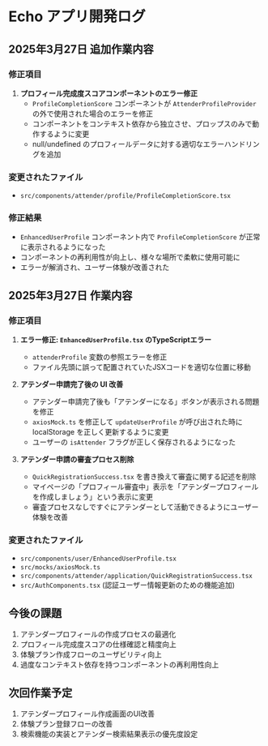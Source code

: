 # Echo アプリ開発ログ

## 2025年3月27日 追加作業内容

### 修正項目
1. **プロフィール完成度スコアコンポーネントのエラー修正**
   - `ProfileCompletionScore` コンポーネントが `AttenderProfileProvider` の外で使用された場合のエラーを修正
   - コンポーネントをコンテキスト依存から独立させ、プロップスのみで動作するように変更
   - null/undefined のプロフィールデータに対する適切なエラーハンドリングを追加

### 変更されたファイル
- `src/components/attender/profile/ProfileCompletionScore.tsx`

### 修正結果
- `EnhancedUserProfile` コンポーネント内で `ProfileCompletionScore` が正常に表示されるようになった
- コンポーネントの再利用性が向上し、様々な場所で柔軟に使用可能に
- エラーが解消され、ユーザー体験が改善された

## 2025年3月27日 作業内容

### 修正項目
1. **エラー修正: `EnhancedUserProfile.tsx` のTypeScriptエラー**
   - `attenderProfile` 変数の参照エラーを修正
   - ファイル先頭に誤って配置されていたJSXコードを適切な位置に移動

2. **アテンダー申請完了後の UI 改善**
   - アテンダー申請完了後も「アテンダーになる」ボタンが表示される問題を修正
   - `axiosMock.ts` を修正して `updateUserProfile` が呼び出された時に localStorage を正しく更新するように変更
   - ユーザーの `isAttender` フラグが正しく保存されるようになった

3. **アテンダー申請の審査プロセス削除**
   - `QuickRegistrationSuccess.tsx` を書き換えて審査に関する記述を削除
   - マイページの「プロフィール審査中」表示を「アテンダープロフィールを作成しましょう」という表示に変更
   - 審査プロセスなしですぐにアテンダーとして活動できるようにユーザー体験を改善

### 変更されたファイル
- `src/components/user/EnhancedUserProfile.tsx`
- `src/mocks/axiosMock.ts`
- `src/components/attender/application/QuickRegistrationSuccess.tsx`
- `src/AuthComponents.tsx` (認証ユーザー情報更新のための機能追加)

## 今後の課題
1. アテンダープロフィールの作成プロセスの最適化
2. プロフィール完成度スコアの仕様確認と精度向上
3. 体験プラン作成フローのユーザビリティ向上
4. 過度なコンテキスト依存を持つコンポーネントの再利用性向上

## 次回作業予定
1. アテンダープロフィール作成画面のUI改善
2. 体験プラン登録フローの改善
3. 検索機能の実装とアテンダー検索結果表示の優先度設定
